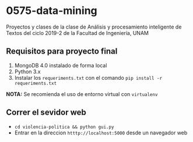 # 0575-data-mining
Proyectos y clases de la clase de Análisis y procesamiento inteligente de Textos del ciclo 2019-2 de la Facultad de Ingeniería, UNAM

## Requisitos para proyecto final

1. MongoDB 4.0 instalado de forma local
2. Python 3.x
3. Instalar los `requeriments.txt` con el comando `pip install -r requeriments.txt`

**NOTA:** Se recomienda el uso de entorno virtual con `virtualenv`

## Correr el sevidor web

* `cd violencia-politica && python gui.py`
* Entrar en la direccion `htttp://localhost:5000` desde un navegador web
